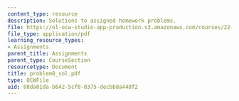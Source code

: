 ```yaml
---
content_type: resource
description: Solutions to assigned homework problems.
file: https://ol-ocw-studio-app-production.s3.amazonaws.com/courses/22-314j-structural-mechanics-in-nuclear-power-technology-fall-2006/08da01dab6425cf00375decbb8a448f2_problem8_sol.pdf
file_type: application/pdf
learning_resource_types:
- Assignments
parent_title: Assignments
parent_type: CourseSection
resourcetype: Document
title: problem8_sol.pdf
type: OCWFile
uid: 08da01da-b642-5cf0-0375-decbb8a448f2
---
```

